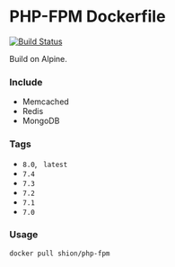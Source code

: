 # PHP-FPM Dockerfile

[![Build Status](https://app.travis-ci.com/joyshion/php-fpm-dockerfile.svg?branch=master)](https://app.travis-ci.com/joyshion/php-fpm-dockerfile)

Build on Alpine. 

### Include
- Memcached
- Redis
- MongoDB

### Tags
- `8.0`, ` latest`
- `7.4`
- `7.3`
- `7.2`
- `7.1`
- `7.0`

### Usage
```sh
docker pull shion/php-fpm
```
